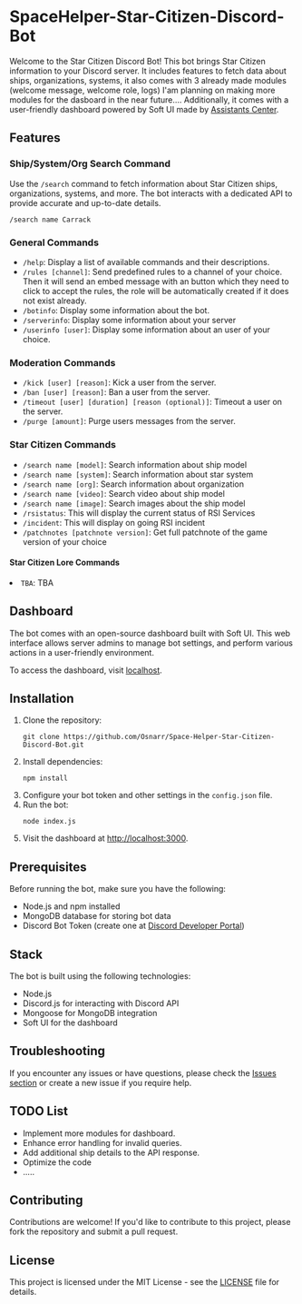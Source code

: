 # SpaceHelper-Star-Citizen-Discord-Bot

  <p>Welcome to the Star Citizen Discord Bot! This bot brings Star Citizen information to your Discord server. It
        includes features to fetch data about ships, organizations, systems, it also comes with 3 already made modules (welcome message, welcome role, logs) I'am planning on making more modules for the dasboard in the near future.... Additionally, it comes with a
        user-friendly dashboard powered by Soft UI made by <a href="https://assistantscenter.com" target="_blank">Assistants Center</a>.
    </p>

  <h2>Features</h2>

  <h3>Ship/System/Org Search Command</h3>

   <p>Use the <code>/search</code> command to fetch information about Star Citizen ships, organizations, systems, and
        more. The bot interacts with a dedicated API to provide accurate and up-to-date details.
    </p>

  <pre><code>/search name Carrack</code></pre>

  <h3>General Commands</h3>

  <ul>
      <li><code>/help</code>: Display a list of available commands and their descriptions.</li>
      <li><code>/rules [channel]</code>: Send predefined rules to a channel of your choice. Then it will send an embed message with an button which they need to click to accept the rules, the role will be automatically created if it does not exist already.</li>
      <li><code>/botinfo</code>: Display some information about the bot.</li>
      <li><code>/serverinfo</code>: Display some information about your server</li>
      <li><code>/userinfo [user]</code>: Display some information about an user of your choice.</li>

  </ul>

  <h3>Moderation Commands</h3>

   <ul>
     <li><code>/kick [user] [reason]</code>: Kick a user from the server.</li>
     <li><code>/ban [user] [reason]</code>: Ban a user from the server.</li>
     <li><code>/timeout [user] [duration] [reason (optional)]</code>: Timeout a user on the server.</li>
     <li><code>/purge [amount]</code>: Purge users messages from the server.</li>
  </ul>

  <h3>Star Citizen Commands</h3>

   <ul>
     <li><code>/search name [model]</code>: Search information about ship model</li>
     <li><code>/search name [system]</code>: Search information about star system</li>
     <li><code>/search name [org]</code>: Search information about organization</li>
     <li><code>/search name [video]</code>: Search video about ship model</li>
     <li><code>/search name [image]</code>: Search images about the ship model</li>
     <li><code>/rsistatus</code>: This will display the current status of RSI Services</li>
     <li><code>/incident</code>: This will display on going RSI incident</li>
     <li><code>/patchnotes [patchnote version]</code>: Get full patchnote of the game version of your choice</li>

  </ul>

  <h4>Star Citizen Lore Commands</h4>
     <li><code>TBA</code>: TBA</li>


  <h2>Dashboard</h2>

  <p>The bot comes with an open-source dashboard built with Soft UI. This web interface allows server admins to manage
        bot settings, and perform various actions in a user-friendly environment.
  </p>

  <p>To access the dashboard, visit 
    <a href="http://localhost:3000"
       target="_blank">localhost</a>.
  </p>

  <h2>Installation</h2>

  <ol>
      <li>Clone the repository:
      
  <pre><code>git clone https://github.com/Osnarr/Space-Helper-Star-Citizen-Discord-Bot.git</code></pre>

  </li>
  <li>Install dependencies:
  
  <pre><code>npm install</code></pre>
  </li>

  <li>Configure your bot token and other settings in the <code>config.json</code> file.</li>
    
<li>Run the bot:
  <pre><code>node index.js</code></pre>
  </li>
  <li>Visit the dashboard at 
    <a href="http://localhost:3000" 
      target="_blank">
      http://localhost:3000</a>.
  </li>
  </ol>

  <h2>Prerequisites</h2>

  <p>Before running the bot, make sure you have the following:</p>

  <ul>
        <li>Node.js and npm installed</li>
        <li>MongoDB database for storing bot data</li>
        <li>Discord Bot Token (create one at 
          <a href="https://discord.com/developers/applications"
             target="_blank">Discord Developer Portal</a>)</li>
    </ul>

  <h2>Stack</h2>

  <p>The bot is built using the following technologies:</p>

  <ul>
      <li>Node.js</li>
      <li>Discord.js for interacting with Discord API</li>
      <li>Mongoose for MongoDB integration</li>
      <li>Soft UI for the dashboard</li>
  </ul>

  <h2>Troubleshooting</h2>

  <p>If you encounter any issues or have questions, please check the <a
            href="https://github.com/Osnarr/Space-Helper-Star-Citizen-Discord-Bot/issues" target="_blank">Issues section</a> or create a new issue if you require help.
  </p>

 <h2>TODO List</h2>

  <ul>
    <li>Implement more modules for dashboard.</li>
    <li>Enhance error handling for invalid queries.</li>
    <li>Add additional ship details to the API response.</li>
    <li>Optimize the code</li>
    <li>.....</li>

  </ul>

  <h2>Contributing</h2>

  <p>Contributions are welcome! If you'd like to contribute to this project, please fork the repository and submit a pull request.
  </p>

  <h2>License</h2>

  <p>This project is licensed under the MIT License - see the <a href="LICENSE" target="_blank">LICENSE</a> file for details.
  </p>
